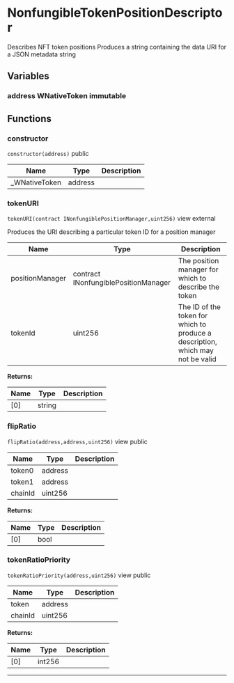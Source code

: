 

# NonfungibleTokenPositionDescriptor

Describes NFT token positions
Produces a string containing the data URI for a JSON metadata string



## Variables
### address WNativeToken immutable




## Functions
### constructor


`constructor(address)`  public





| Name | Type | Description |
| ---- | ---- | ----------- |
| _WNativeToken | address |  |


### tokenURI


`tokenURI(contract INonfungiblePositionManager,uint256)` view external

Produces the URI describing a particular token ID for a position manager



| Name | Type | Description |
| ---- | ---- | ----------- |
| positionManager | contract INonfungiblePositionManager | The position manager for which to describe the token |
| tokenId | uint256 | The ID of the token for which to produce a description, which may not be valid |

**Returns:**

| Name | Type | Description |
| ---- | ---- | ----------- |
| [0] | string |  |

### flipRatio


`flipRatio(address,address,uint256)` view public





| Name | Type | Description |
| ---- | ---- | ----------- |
| token0 | address |  |
| token1 | address |  |
| chainId | uint256 |  |

**Returns:**

| Name | Type | Description |
| ---- | ---- | ----------- |
| [0] | bool |  |

### tokenRatioPriority


`tokenRatioPriority(address,uint256)` view public





| Name | Type | Description |
| ---- | ---- | ----------- |
| token | address |  |
| chainId | uint256 |  |

**Returns:**

| Name | Type | Description |
| ---- | ---- | ----------- |
| [0] | int256 |  |



---


